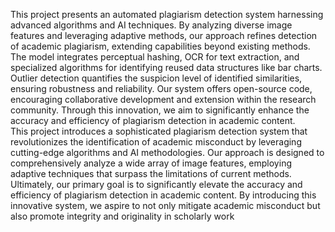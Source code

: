 This project presents an automated plagiarism detection system harnessing advanced algorithms and AI techniques. By analyzing diverse image features and leveraging adaptive methods, our approach refines detection of academic plagiarism, extending capabilities beyond existing methods. The model integrates perceptual hashing, OCR for text extraction, and specialized algorithms for identifying reused data structures like bar charts. Outlier detection quantifies the suspicion level of identified similarities, ensuring robustness and reliability. Our system offers open-source code, encouraging collaborative development and extension within the research community. Through this innovation, we aim to significantly enhance the accuracy and efficiency of plagiarism detection in academic content.  
This project introduces a sophisticated plagiarism detection system that revolutionizes the identification of academic misconduct by leveraging cutting-edge algorithms and AI methodologies. Our approach is designed to comprehensively analyze a wide array of image features, employing adaptive techniques that surpass the limitations of current methods.  
Ultimately, our primary goal is to significantly elevate the accuracy and efficiency of plagiarism detection in academic content. By introducing this innovative system, we aspire to not only mitigate academic misconduct but also promote integrity and originality in scholarly work
